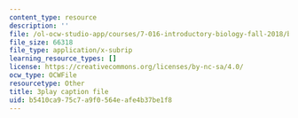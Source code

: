 ```yaml
---
content_type: resource
description: ''
file: /ol-ocw-studio-app/courses/7-016-introductory-biology-fall-2018/b5410ca975c7a9f0564eafe4b37be1f8_Qfw0C0Ac-Tk.srt
file_size: 66318
file_type: application/x-subrip
learning_resource_types: []
license: https://creativecommons.org/licenses/by-nc-sa/4.0/
ocw_type: OCWFile
resourcetype: Other
title: 3play caption file
uid: b5410ca9-75c7-a9f0-564e-afe4b37be1f8
---
```

